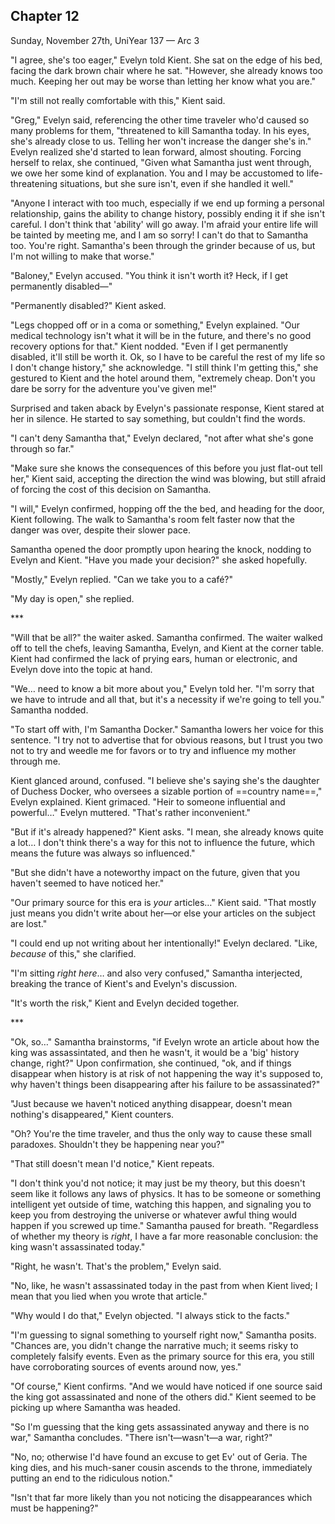 ## Chapter 12

Sunday, November 27th, UniYear 137 — Arc 3

"I agree, she's too eager," Evelyn told Kient. She sat on the edge of his bed, facing the dark brown chair where he sat. "However, she already knows too much. Keeping her out may be worse than letting her know what you are."

"I'm still not really comfortable with this," Kient said.

"Greg," Evelyn said, referencing the other time traveler who'd caused so many problems for them, "threatened to kill Samantha today. In his eyes, she's already close to us. Telling her won't increase the danger she's in." Evelyn realized she'd started to lean forward, almost shouting. Forcing herself to relax, she continued, "Given what Samantha just went through, we owe her some kind of explanation. You and I may be accustomed to life-threatening situations, but she sure isn't, even if she handled it well."

"Anyone I interact with too much, especially if we end up forming a personal relationship, gains the ability to change history, possibly ending it if she isn't careful. I don't think that 'ability' will go away. I'm afraid your entire life will be tainted by meeting me, and I am so sorry! I can't do that to Samantha too. You're right. Samantha's been through the grinder because of us, but I'm not willing to make that worse."

"Baloney," Evelyn accused. "You think it isn't worth it‽ Heck, if I get permanently disabled—"

"Permanently disabled?" Kient asked.

"Legs chopped off or in a coma or something," Evelyn explained. "Our medical technology isn't what it will be in the future, and there's no good recovery options for that." Kient nodded. "Even if I get permanently disabled, it'll still be worth it. Ok, so I have to be careful the rest of my life so I don't change history," she acknowledge. "I still think I'm getting this," she gestured to Kient and the hotel around them, "extremely cheap. Don't you dare be sorry for the adventure you've given me!"

Surprised and taken aback by Evelyn's passionate response, Kient stared at her in silence. He started to say something, but couldn't find the words.

"I can't deny Samantha that," Evelyn declared, "not after what she's gone through so far."

"Make sure she knows the consequences of this before you just flat-out tell her," Kient said, accepting the direction the wind was blowing, but still afraid of forcing the cost of this decision on Samantha.

"I will," Evelyn confirmed, hopping off the the bed, and heading for the door, Kient following. The walk to Samantha's room felt faster now that the danger was over, despite their slower pace.

Samantha opened the door promptly upon hearing the knock, nodding to Evelyn and Kient. "Have you made your decision?" she asked hopefully.

"Mostly," Evelyn replied. "Can we take you to a café?"

"My day is open," she replied.

\*\*\*

"Will that be all?" the waiter asked. Samantha confirmed. The waiter walked off to tell the chefs, leaving Samantha, Evelyn, and Kient at the corner table. Kient had confirmed the lack of prying ears, human or electronic, and Evelyn dove into the topic at hand.

"We… need to know a bit more about you," Evelyn told her. "I'm sorry that we have to intrude and all that, but it's a necessity if we're going to tell you." Samantha nodded.

"To start off with, I'm Samantha Docker." Samantha lowers her voice for this sentence.
"I try not to advertise that for obvious reasons, but I trust you two not to try and weedle me for favors or to try and influence my mother through me. 

Kient glanced around, confused. 
"I believe she's saying she's the daughter of Duchess Docker, who oversees a sizable portion of ==country name==," Evelyn explained. 
Kient grimaced. 
"Heir to someone influential and powerful…" Evelyn muttered. 
"That's rather inconvenient."

"But if it's already happened?" Kient asks.
"I mean, she already knows quite a lot… I don't think there's a way for this not to influence the future, which means the future was always so influenced."

"But she didn't have a noteworthy impact on the future, given that you haven't seemed to have noticed her."

"Our primary source for this era is *your* articles…" Kient said. "That mostly just means you didn't write about her—or else your articles on the subject are lost."

"I could end up not writing about her intentionally!" Evelyn declared. "Like, *because* of this," she clarified.

"I'm sitting *right here*… and also very confused," Samantha interjected, breaking the trance of Kient's and Evelyn's discussion.

"It's worth the risk," Kient and Evelyn decided together.

\*\*\*

"Ok, so…" Samantha brainstorms, "if Evelyn wrote an article about how the king was assassintated, and then he wasn't, it would be a 'big' history change, right?" Upon confirmation, she continued, "ok, and if things disappear when history is at risk of not happening the way it's supposed to, why haven't things been disappearing after his failure to be assassinated?"

"Just because we haven't noticed anything disappear, doesn't mean nothing's disappeared," Kient counters.

"Oh? You're the time traveler, and thus the only way to cause these small paradoxes. Shouldn't they be happening near you?"

"That still doesn't mean I'd notice," Kient repeats.

"I don't think you'd not notice; it may just be my theory, but this doesn't seem like it follows any laws of physics. 
It has to be someone or something intelligent yet outside of time, watching this happen, and signaling you to keep you from destroying the universe or whatever awful thing would happen if you screwed up time." 
Samantha paused for breath. 
"Regardless of whether my theory is *right*, I have a far more reasonable conclusion: the king wasn't assassinated today."

"Right, he wasn't. That's the problem," Evelyn said. 

"No, like, he wasn't assassinated today in the past from when Kient lived; 
I mean that you lied when you wrote that article."

"Why would I do that," Evelyn objected. 
"I always stick to the facts."

"I'm guessing to signal something to yourself right now," Samantha posits. 
"Chances are, you didn't change the narrative much; it seems risky to completely falsify events. 
Even as the primary source for this era, you still have corroborating sources of events around now, yes."

"Of course," Kient confirms. 
"And we would have noticed if one source said the king got assassinated and none of the others did." 
Kient seemed to be picking up where Samantha was headed.

"So I'm guessing that the king gets assassinated anyway and there is no war," Samantha concludes. "There isn't—wasn't—a war, right?" 

"No, no; otherwise I'd have found an excuse to get Ev' out of Geria. The king dies, and his much-saner cousin ascends to the throne, immediately putting an end to the ridiculous notion."

"Isn't that far more likely than you not noticing the disappearances which must be happening?"
